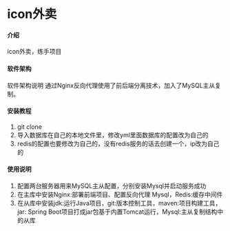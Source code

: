 # icon外卖

#### 介绍
icon外卖，练手项目

#### 软件架构
软件架构说明
通过Nginx反向代理使用了前后端分离技术，加入了MySQL主从复制。


#### 安装教程

1. git clone
2. 导入数据库在自己的本地文件里，修改yml里面数据库的配置改为自己的
3. redis的配置也要修改为自己的，没有redis服务的话去创建一个，ip改为自己的

#### 使用说明

1. 配置两台服务器用来MySQL主从配置，分别安装Mysql并启动服务成功
2. 在主库中安装Nginx:部署前端项目、配置反向代理 Mysql，Redis:缓存中间件
3. 在从库中安装jdk:运行Java项目，git:版本控制工具，maven:项目构建工具，jar: Spring Boot项目打成jar包基于内置Tomcat运行，Mysql:主从复制结构中的从库



